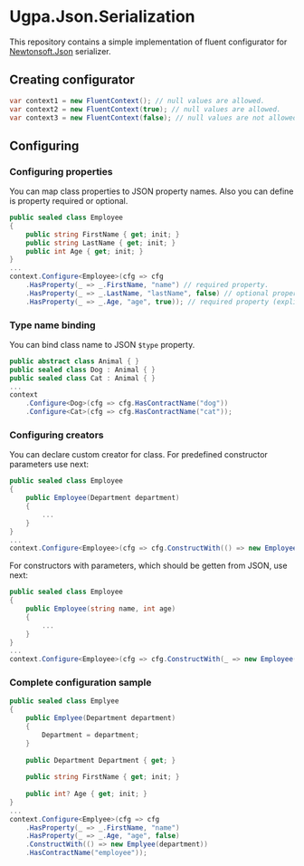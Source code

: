 # Ugpa.Json.Serialization
This repository contains a simple implementation of fluent configurator for [Newtonsoft.Json](https://github.com/JamesNK/Newtonsoft.Json) serializer.
## Creating configurator
```csharp
var context1 = new FluentContext(); // null values are allowed.
var context2 = new FluentContext(true); // null values are allowed.
var context3 = new FluentContext(false); // null values are not allowed.
```
## Configuring
### Configuring properties
You can map class properties to JSON property names. Also you can define is property required or optional.
```csharp
public sealed class Employee
{
    public string FirstName { get; init; }    
    public string LastName { get; init; }
    public int Age { get; init; }
}
...
context.Configure<Employee>(cfg => cfg
    .HasProperty(_ => _.FirstName, "name") // required property.
    .HasProperty(_ => _.LastName, "lastName", false) // optional property.
    .HasProperty(_ => _.Age, "age", true)); // required property (explicitly).
```
### Type name binding
You can bind class name to JSON `$type` property.
```csharp
public abstract class Animal { }
public sealed class Dog : Animal { }
public sealed class Cat : Animal { }
...
context
    .Configure<Dog>(cfg => cfg.HasContractName("dog"))
    .Configure<Cat>(cfg => cfg.HasContractName("cat"));
```
### Configuring creators
You can declare custom creator for class.
For predefined constructor parameters use next:
```csharp
public sealed class Employee
{
    public Employee(Department department)
    {
        ...
    }
}
...
context.Configure<Employee>(cfg => cfg.ConstructWith(() => new Employee(predefinedDepartment)));
```
For constructors with parameters, which should be getten from JSON, use next:
```csharp
public sealed class Employee
{
    public Employee(string name, int age)
    {
        ...
    }
}
...
context.Configure<Employee>(cfg => cfg.ConstructWith(_ => new Employee((string)_[0], (int)_[1]))); // parameters are getten from JSON properties `name` and `age`.
```
### Complete configuration sample
```csharp
public sealed class Emplyee
{
    public Emplyee(Department department)
    {
        Department = department;
    }
    
    public Department Department { get; }
    
    public string FirstName { get; init; }
    
    public int? Age { get; init; }
}
...
context.Configure<Emplyee>(cfg => cfg
    .HasProperty(_ => _.FirstName, "name")
    .HasProperty(_ => _.Age, "age", false)
    .ConstructWith(() => new Emplyee(department))
    .HasContractName("employee"));
```
